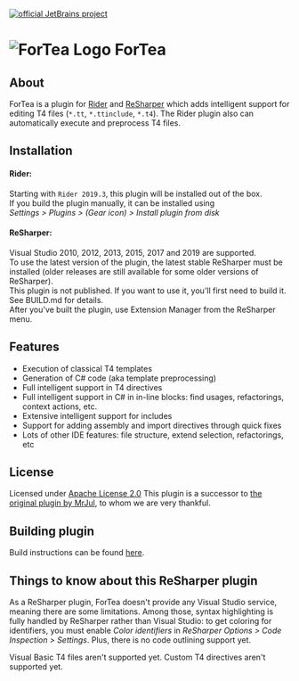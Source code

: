 [![official JetBrains project](http://jb.gg/badges/official-flat-square.svg)](https://confluence.jetbrains.com/display/ALL/JetBrains+on+GitHub)

![ForTea Logo](https://raw.github.com/MrJul/ForTea/master/Logo/ForTea%2032x32.png "ForTea Logo") ForTea
====

About
----
ForTea is a plugin for [Rider](https://www.jetbrains.com/rider/) and [ReSharper](https://www.jetbrains.com/resharper/) which adds intelligent support for editing T4 files (`*.tt`, `*.ttinclude`, `*.t4`).
The Rider plugin also can automatically execute and preprocess T4 files.

Installation
----
#### Rider:
Starting with `Rider 2019.3`, this plugin will be installed out of the box.  
If you build the plugin manually, it can be installed using  
_Settings > Plugins > (Gear icon) > Install plugin from disk_

#### ReSharper:
Visual Studio 2010, 2012, 2013, 2015, 2017 and 2019 are supported.  
To use the latest version of the plugin, the latest stable ReSharper must be installed (older releases are still available for some older versions of ReSharper).  
This plugin is not published. If you want to use it, you'll first need to build it. See BUILD.md for details.  
After you've built the plugin, use Extension Manager from the ReSharper menu.

Features
----
 - Execution of classical T4 templates
 - Generation of C# code (aka template preprocessing)
 - Full intelligent support in T4 directives
 - Full intelligent support in C# in in-line blocks: find usages, refactorings, context actions, etc.
 - Extensive intelligent support for includes
 - Support for adding assembly and import directives through quick fixes
 - Lots of other IDE features: file structure, extend selection, refactorings, etc

License
----
Licensed under [Apache License 2.0](LICENSE)
This plugin is a successor to [the original plugin by MrJul](https://github.com/MrJul/ForTea), to whom we are very thankful.

Building plugin
----
Build instructions can be found [here](BUILD.md).  

Things to know about this ReSharper plugin
----
As a ReSharper plugin, ForTea doesn't provide any Visual Studio service,
meaning there are some limitations.
Among those, syntax highlighting is fully handled by ReSharper rather than Visual Studio:
to get coloring for identifiers, you must enable _Color identifiers_ in _ReSharper Options > Code Inspection > Settings_.
Plus, there is no code outlining support yet.

Visual Basic T4 files aren't supported yet.
Custom T4 directives aren't supported yet.